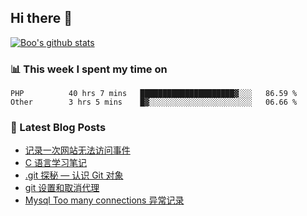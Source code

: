 ## Hi there 👋

[![Boo's github stats](https://github-readme-stats.vercel.app/api?username=0xAiKang)](https://github.com/anuraghazra/github-readme-stats)

<!-- [![Most Used Langs](https://github-readme-stats.vercel.app/api/top-langs/?username=0xAiKang)](https://github.com/anuraghazra/github-readme-stats) -->

### 📊 This week I spent my time on
<!--START_SECTION:waka-->

```text
PHP          40 hrs 7 mins   █████████████████████▓░░░   86.59 %
Other        3 hrs 5 mins    █▓░░░░░░░░░░░░░░░░░░░░░░░   06.66 %
```

<!--END_SECTION:waka-->

### 📕 Latest Blog Posts
<!-- BLOG-POST-LIST:START -->
- [记录一次网站无法访问事件](https://www.0x2beace.com/log-a-website-inaccessible-event/)
- [C 语言学习笔记](https://www.0x2beace.com/c-language-study-notes/)
- [.git 探秘 — 认识 Git 对象](https://www.0x2beace.com/git-exploring-%E2%80%94-getting-to-know-git-objects/)
- [git 设置和取消代理](https://www.0x2beace.com/git-set-and-cancel-proxy/)
- [Mysql Too many connections 异常记录](https://www.0x2beace.com/mysql-too-many-connections-exception-record/)
<!-- BLOG-POST-LIST:END -->


